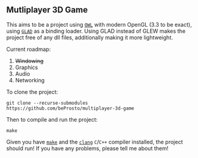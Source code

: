 ## Mutliplayer 3D Game

This aims to be a project using [`OWL`](https://github.com/beProsto/OWL) with modern OpenGL (3.3 to be exact), using [`GLAD`](https://glad.dav1d.de/) as a binding loader.
Using GLAD instead of GLEW makes the project free of any dll files, additionally making it more lightweight.

Current roadmap:
1. ~~Windowing~~
2. Graphics
3. Audio
4. Networking


To clone the project:
```
git clone --recurse-submodules https://github.com/beProsto/multiplayer-3d-game
```
Then to compile and run the project:
```
make
```

Given you have [`make`](http://gnuwin32.sourceforge.net/packages/make.htm) and the [`clang`](https://clang.llvm.org/get_started.html) `C`/`C++` compiler installed, the project should run!
If you have any problems, please tell me about them!